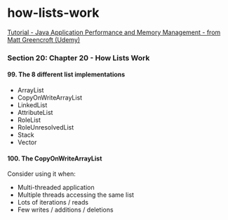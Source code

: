 # how-lists-work
[Tutorial - Java Application Performance and Memory Management - from Matt Greencroft (Udemy)](../README.md)

###  Section 20: Chapter 20 - How Lists Work

####  99. The 8 different list implementations

- ArrayList
- CopyOnWriteArrayList
- LinkedList
- AttributeList
- RoleList
- RoleUnresolvedList
- Stack
- Vector

#### 100. The CopyOnWriteArrayList

Consider using it when:
- Multi-threaded application
- Multiple threads accessing the same list
- Lots of iterations / reads
- Few writes / additions / deletions

